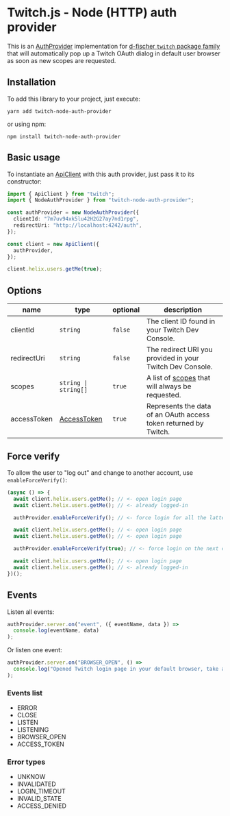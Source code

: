 # Twitch.js - Node (HTTP) auth provider

This is an [AuthProvider](https://d-fischer.github.io/twitch-auth/reference/interfaces/AuthProvider.html) implementation for [d-fischer `twitch` package family](https://github.com/d-fischer/twitch) that will automatically pop up a Twitch OAuth dialog in default user browser as soon as new scopes are requested.

## Installation

To add this library to your project, just execute:

    yarn add twitch-node-auth-provider

or using npm:

    npm install twitch-node-auth-provider

## Basic usage

To instantiate an [ApiClient](https://d-fischer.github.io/twitch/reference/classes/ApiClient.html) with this auth provider, just pass it to its constructor:

```ts
import { ApiClient } from "twitch";
import { NodeAuthProvider } from "twitch-node-auth-provider";

const authProvider = new NodeAuthProvider({
  clientId: "7m7uv94xk5lu42H2G27ay7nd1rpg",
  redirectUri: "http://localhost:4242/auth",
});

const client = new ApiClient({
  authProvider,
});

client.helix.users.getMe(true);
```

## Options

| name        | type                                                                                      | optional | description                                                                                         |
| ----------- | ----------------------------------------------------------------------------------------- | -------- | --------------------------------------------------------------------------------------------------- |
| clientId    | `string`                                                                                  | `false`  | The client ID found in your Twitch Dev Console.                                                     |
| redirectUri | `string`                                                                                  | `false`  | The redirect URI you provided in your Twitch Dev Console.                                           |
| scopes      | `string \| string[]`                                                                      | `true`   | A list of [scopes](https://dev.twitch.tv/docs/authentication#scopes) that will always be requested. |
| accessToken | [AccessToken](https://d-fischer.github.io/twitch-auth/reference/classes/AccessToken.html) | `true`   | Represents the data of an OAuth access token returned by Twitch.                                    |

## Force verify

To allow the user to "log out" and change to another account, use `enableForceVerify()`:

```ts
(async () => {
  await client.helix.users.getMe(); // <- open login page
  await client.helix.users.getMe(); // <- already logged-in

  authProvider.enableForceVerify(); // <- force login for all the latter calls.

  await client.helix.users.getMe(); // <- open login page
  await client.helix.users.getMe(); // <- open login page
```

```ts
  authProvider.enableForceVerify(true); // <- force login on the next call only.

  await client.helix.users.getMe(); // <- open login page
  await client.helix.users.getMe(); // <- already logged-in
})();
```

## Events

Listen all events:

```ts
authProvider.server.on("event", ({ eventName, data }) =>
  console.log(eventName, data)
);
```

Or listen one event:

```ts
authProvider.server.on("BROWSER_OPEN", () =>
  console.log("Opened Twitch login page in your default browser, take a look!")
);
```

### Events list

- ERROR
- CLOSE
- LISTEN
- LISTENING
- BROWSER_OPEN
- ACCESS_TOKEN

### Error types

- UNKNOW
- INVALIDATED
- LOGIN_TIMEOUT
- INVALID_STATE
- ACCESS_DENIED
